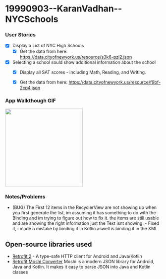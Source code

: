 # 19990903--KaranVadhan--NYCSchools


### User Stories

- [x] Display a List of NYC High Schools
  - [x] Get the data from here: https://data.cityofnewyork.us/resource/s3k6-pzi2.json
- [x] Selecting a school sould show additional information about the school
  - [x] Display all SAT scores - including Math, Reading, and Writing.
  - [x] Get the data from here: https://data.cityofnewyork.us/resource/f9bf-2cp4.json
  

### App Walkthough GIF

<img src="https://i.imgur.com/nucimIo.gif" width=250><br>


### Notes/Problems

- (BUG) The First 12 items in the RecyclerView are not showing up when you first generate the list, im assuming it has something to do with the Binding and im trying to figure out how to fix it. the items are still usable and are showing the right information just the Text isnt showing.
      - Fixed it, i made a mistake by binding it in Kotlin aswell is binding it in the XML 


## Open-source libraries used
- [Retrofit 2](https://square.github.io/retrofit/) - A type-safe HTTP client for Android and Java/Kotlin
- [Retrofit Moshi Converter](https://github.com/square/moshi/) Moshi is a modern JSON library for Android, Java and Kotlin. It makes it easy to parse JSON into Java and Kotlin classes
